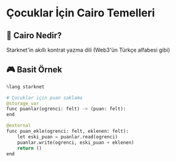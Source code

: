 # Çocuklar İçin Cairo Temelleri

## 🌟 Cairo Nedir?
Starknet'in akıllı kontrat yazma dili (Web3'ün Türkçe alfabesi gibi)

## 🎮 Basit Örnek
```python
%lang starknet

# Çocuklar için puan saklama
@storage_var
func puanlar(ogrenci: felt) -> (puan: felt):
end

@external
func puan_ekle(ogrenci: felt, eklenen: felt):
    let eski_puan = puanlar.read(ogrenci)
    puanlar.write(ogrenci, eski_puan + eklenen)
    return ()
end

